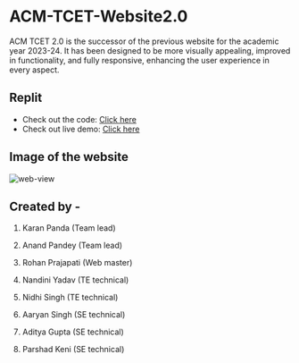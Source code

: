# ACM-TCET-Website2.0
ACM TCET 2.0 is the successor of the previous website for the academic year 2023-24. 
It has been designed to be more visually appealing, improved in functionality, and fully responsive, enhancing the user experience in every aspect.

## Replit
- Check out the code: [Click here](https://replit.com/@KaranPanda/ACM-website-v2)
- Check out live demo: [Click here](https://acm-website-v2.karanpanda.repl.co)

## Image of the website
![web-view](https://github.com/karan-panda/ACM-TCET-Website2.0/assets/108183567/80adb0ff-4879-40dc-9ca4-48eb6d60f864)

## Created by - 

1. Karan Panda (Team lead)
2. Anand Pandey (Team lead)
3. Rohan Prajapati (Web master)

1. Nandini Yadav (TE technical)
2. Nidhi Singh (TE technical)
3. Aaryan Singh (SE technical)
4. Aditya Gupta (SE technical)
5. Parshad Keni (SE technical)

 
